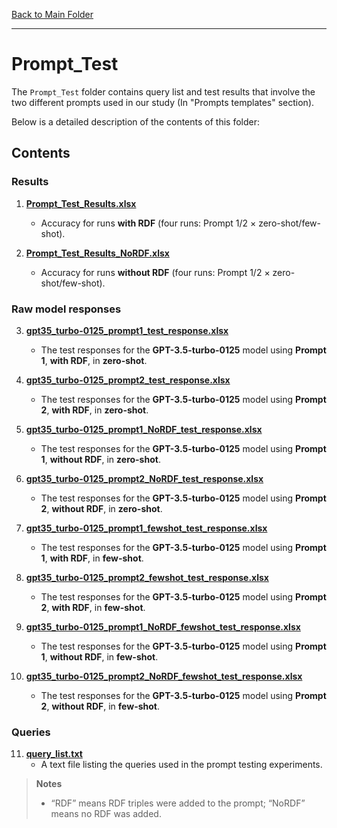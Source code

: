 [Back to Main Folder](../README.md)

----

# Prompt_Test

The `Prompt_Test` folder contains query list and test results that involve the two different prompts used in our study (In "Prompts templates" section). 


Below is a detailed description of the contents of this folder:

## Contents
### Results
1. [**Prompt_Test_Results.xlsx**](./Prompt_Test_Results.xlsx)  
   - Accuracy for runs **with RDF** (four runs: Prompt 1/2 × zero-shot/few-shot).

2. [**Prompt_Test_Results_NoRDF.xlsx**](./Prompt_Test_Results_NoRDF.xlsx)  
   - Accuracy for runs **without RDF** (four runs: Prompt 1/2 × zero-shot/few-shot).

### Raw model responses
3. [**gpt35_turbo-0125_prompt1_test_response.xlsx**](./gpt35_turbo-0125_prompt1_test_response.xlsx)  
   - The test responses for the **GPT-3.5-turbo-0125** model using **Prompt 1**, **with RDF**, in **zero-shot**.

4. [**gpt35_turbo-0125_prompt2_test_response.xlsx**](./gpt35_turbo-0125_prompt2_test_response.xlsx)  
   - The test responses for the **GPT-3.5-turbo-0125** model using **Prompt 2**, **with RDF**, in **zero-shot**.

5. [**gpt35_turbo-0125_prompt1_NoRDF_test_response.xlsx**](./gpt35_turbo-0125_prompt1_NoRDF_test_response.xlsx)  
   - The test responses for the **GPT-3.5-turbo-0125** model using **Prompt 1**, **without RDF**, in **zero-shot**.

6. [**gpt35_turbo-0125_prompt2_NoRDF_test_response.xlsx**](./gpt35_turbo-0125_prompt2_NoRDF_test_response.xlsx)
    - The test responses for the **GPT-3.5-turbo-0125** model using **Prompt 2**, **without RDF**, in **zero-shot**.
      
7. [**gpt35_turbo-0125_prompt1_fewshot_test_response.xlsx**](./gpt35_turbo-0125_prompt1_fewshot_test_response.xlsx)  
   - The test responses for the **GPT-3.5-turbo-0125** model using **Prompt 1**, **with RDF**, in **few-shot**.

8. [**gpt35_turbo-0125_prompt2_fewshot_test_response.xlsx**](./gpt35_turbo-0125_prompt2_fewshot_test_response.xlsx)  
   - The test responses for the **GPT-3.5-turbo-0125** model using **Prompt 2**, **with RDF**, in **few-shot**.

9. [**gpt35_turbo-0125_prompt1_NoRDF_fewshot_test_response.xlsx**](./gpt35_turbo-0125_prompt1_NoRDF_fewshot_test_response.xlsx)  
   - The test responses for the **GPT-3.5-turbo-0125** model using **Prompt 1**, **without RDF**, in **few-shot**.

10. [**gpt35_turbo-0125_prompt2_NoRDF_fewshot_test_response.xlsx**](./gpt35_turbo-0125_prompt2_NoRDF_fewshot_test_response.xlsx)
    - The test responses for the **GPT-3.5-turbo-0125** model using **Prompt 2**, **without RDF**, in **few-shot**.


### Queries
11. [**query_list.txt**](./query_list.txt)  
    - A text file listing the queries used in the prompt testing experiments.


> **Notes**
> - “RDF” means RDF triples were added to the prompt; “NoRDF” means no RDF was added.  
